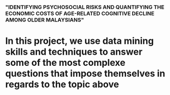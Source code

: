 ### "IDENTIFYING PSYCHOSOCIAL RISKS AND QUANTIFYING THE ECONOMIC COSTS OF AGE-RELATED COGNITIVE DECLINE AMONG OLDER MALAYSIANS"
# In this project, we use data mining skills and techniques to answer some of the most complexe questions that impose themselves in regards to the topic above
